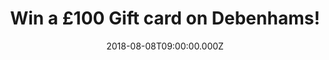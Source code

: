 ---
campaign-uuid: "c-3558c136-7038-42f3-9f55-4bf19d5fa238"
type: "Preview"
category: "Gifts"
date: "2018-08-08T09:00:00.000Z"
end-date: "2018-09-08T23:59:00.000Z"
disable-form: false
is_promoted: true
has_entry_page: true
title: "Win a £100 Gift card on Debenhams!"
competition-description: "<p>At Debenhams customers are at the heart of their decisions!\
  \ They put a lot of time and effort into getting to know their customers, that is\
  \ why they want to treat YOU with a special £100 Gift card to spend at their stores!</p>\r\
  \n<p>Enter below for a chance to win!</p>"
hero-header: "Win a £100 Gift card on Debenhams!"
terms-confirmation: "N/A"
banner-img: "https://assets.expresslyapp.com/asset-07beceed-37cb-4c61-8636-32ab1bba4955.jpg"
logo-left-href: "http://debenhams.com"
logo-left-image: "https://assets.expresslyapp.com/35db04ce-efe2-45d1-9003-8a9918061824-thumb.png"
logo-left-title: "Debenhams"
bg-image-hero: "https://assets.expresslyapp.com/asset-8cd2b059-0240-4f15-8c65-547f30d891eb.jpg"
bg-image-first: "https://assets.expresslyapp.com/asset-59557c03-ae02-414b-9f11-935c5c87a26b.jpg"
bg-image-second: "https://assets.expresslyapp.com/asset-2eea0801-c102-4b07-8e8f-f89f367542cf.jpg"
section1-content: "<p>At Debenhams they have something for everybody: clothes for\
  \ your summer evenings, new footwear collection with the coolest men’s brands, beauty\
  \ products to make you look your best, furniture…</p>"
section2-content: "<p>A Debenhams gift card is always a great present idea. Whether\
  \ there's a family birthday coming up or just someone you want to thank, their gift\
  \ cards make the perfect treat.</p>\r\n<p>We are giving away an amazing £100 Gift\
  \ card on Debenhams for you to spend at their stores and treat yourself or your\
  \ loved ones with the perfect gift! Enter the form below and it could be yours now!</p>\r\
  \n<p>Good luck!</p>"
entry-title: "Win a £100 Gift card on Debenhams!"
entry-content: "Enter the draw to win Win a £100 Gift card on Debenhams by completing\
  \ the form below before 23:59 on 8th of September 2018."
has-winner: false
prize-description: "A £100 Gift card on Debenhams"
special-conditions: "Multiple entries are allowed up to one every day."
---